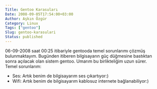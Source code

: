 ```yaml
---
Title: Gentoo Karasuları
Date: 2008-09-05T17:54:00+03:00
Author: Aşkın Özgür
Category: Linux
Tags: ["gentoo"]
Slug: gentoo-karasulari
Status: published
---
```


06-09-2008 saat 00:25 itibariyle gentooda temel sorunlarımı çözmüş bulunmaktayım. Bugünden itiberen bilgisayarın güç düğmesine bastıktan sonra açılacak olan sistem gentoo. Umarım bu birlikteliğim uzun sürer.  
Temel sorunlarım:

-   Ses: Artık benim de bilgisayarım ses çıkartıyor:)
-   Wifi: Artık benim de bilgisayarım kablosuz internete bağlanabiliyor:)

